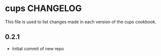 cups CHANGELOG
==============

This file is used to list changes made in each version of the cups cookbook.

0.2.1
-----
- Initial commit of new repo

